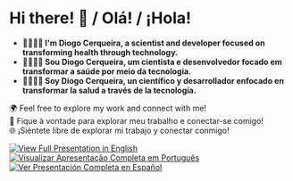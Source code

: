 # Hi there! 👋 / Olá! / ¡Hola!

- **🧑‍💻🇺🇸 I'm Diogo Cerqueira, a scientist and developer focused on transforming health through technology.**
- **🧑‍💻🇧🇷 Sou Diogo Cerqueira, um cientista e desenvolvedor focado em transformar a saúde por meio da tecnologia.**
- **🧑‍💻🇪🇸 Soy Diogo Cerqueira, un científico y desarrollador enfocado en transformar la salud a través de la tecnología.**

🌍 Feel free to explore my work and connect with me!  
🤝 Fique à vontade para explorar meu trabalho e conectar-se comigo!  
🌐 ¡Siéntete libre de explorar mi trabajo y conectar conmigo!

[![View Full Presentation in English](https://img.shields.io/badge/🇺🇸%20View%20Full%20Presentation%20in%20English-blue?style=for-the-badge)](https://github.com/nwiry/nwiry/blob/main/README-US.md)
[![Visualizar Apresentação Completa em Português](https://img.shields.io/badge/🇧🇷%20Visualizar%20Apresentação%20Completa%20em%20Português-green?style=for-the-badge)](https://github.com/nwiry/nwiry/blob/main/README-BR.md)
[![Ver Presentación Completa en Español](https://img.shields.io/badge/🇪🇸%20Ver%20Presentación%20Completa%20en%20Español-yellow?style=for-the-badge)](https://github.com/nwiry/nwiry/blob/main/README-ES.md)
